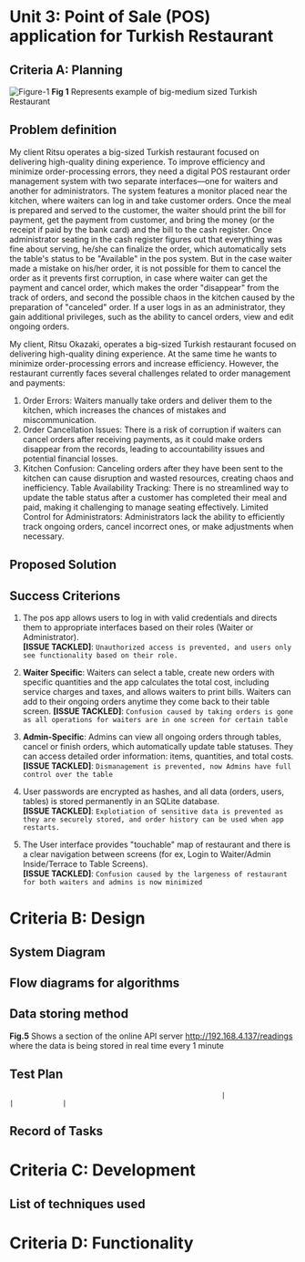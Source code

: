 # Unit 3: Point of Sale (POS) application for Turkish Restaurant

## Criteria A: Planning

![Figure-1](https://github.com/user-attachments/assets/5dd5a3b2-ae3c-43ac-9833-f5a5fc9c4cb8)
**Fig 1** Represents example of big-medium sized Turkish Restaurant

## Problem definition
My client Ritsu operates a big-sized Turkish restaurant focused on delivering high-quality dining experience. To improve efficiency and minimize order-processing errors, they need a digital POS restaurant order management system with two separate interfaces—one for waiters and another for administrators. The system features a monitor placed near the kitchen, where waiters can log in and take customer orders. Once the meal is prepared and served to the customer, the waiter should print the bill for payment, get the payment from customer, and bring the money (or the receipt if paid by the bank card) and the bill to the cash register. Once administrator seating in the cash register figures out that everything was fine about serving, he/she can finalize the order, which automatically sets the table's status to be "Available" in the pos system. But in the case waiter made a mistake on his/her order, it is not possible for them to cancel the order as it prevents first corruption, in case where waiter can get the payment and cancel order, which makes the order "disappear" from the track of orders, and second the possible chaos in the kitchen caused by the preparation of "canceled" order. If a user logs in as an administrator, they gain additional privileges, such as the ability to cancel orders, view and edit ongoing orders. 


My client, Ritsu Okazaki, operates a big-sized Turkish restaurant focused on delivering high-quality dining experience. At the same time he wants to minimize order-processing errors and increase efficiency. However, the restaurant currently faces several challenges related to order management and payments:

1. Order Errors: Waiters manually take orders and deliver them to the kitchen, which increases the chances of mistakes and miscommunication.
2. Order Cancellation Issues: There is a risk of corruption if waiters can cancel orders after receiving payments, as it could make orders disappear from the records, leading to accountability issues and potential financial losses.
3. Kitchen Confusion: Canceling orders after they have been sent to the kitchen can cause disruption and wasted resources, creating chaos and inefficiency.
Table Availability Tracking: There is no streamlined way to update the table status after a customer has completed their meal and paid, making it challenging to manage seating effectively.
Limited Control for Administrators: Administrators lack the ability to efficiently track ongoing orders, cancel incorrect ones, or make adjustments when necessary.

## Proposed Solution


## Success Criterions

[^1]: Industries, Adafruit. “DHT11 Basic Temperature-Humidity Sensor + Extras.” Adafruit Industries Blog RSS, https://www.adafruit.com/product/386. 


1. The pos app allows users to log in with valid credentials and directs them to appropriate interfaces based on their roles (Waiter or Administrator).  
   **[ISSUE TACKLED]**: `Unauthorized access is prevented, and users only see functionality based on their role.`

2. **Waiter Specific**: Waiters can select a table, create new orders with specific quantities and the app calculates the total cost, including service charges and taxes, and allows waiters to print bills. Waiters can add to their ongoing orders anytime they come back to their table screen.
**[ISSUE TACKLED]**: `Confusion caused by taking orders is gone as all operations for waiters are in one screen for certain table`

3. **Admin-Specific**: Admins can view all ongoing orders through tables, cancel or finish orders, which automatically update table statuses. They can access detailed order information: items, quantities, and total costs.
**[ISSUE TACKLED]**:  `Dismanagement is prevented, now Admins have full control over the table`

4. User passwords are encrypted as hashes, and all data (orders, users, tables) is stored permanently in an SQLite database.  
   **[ISSUE TACKLED]**: `Explotiation of sensitive data is prevented as they are securely stored, and order history can be used when app restarts.`

5. The User interface provides "touchable" map of restaurant and there is a clear navigation between screens (for ex, Login to Waiter/Admin Inside/Terrace to Table Screens).  
   **[ISSUE TACKLED]**: `Confusion caused by the largeness of restaurant for both waiters and admins is now minimized`



# Criteria B: Design

## System Diagram

## Flow diagrams for algorithms



## Data storing method





**Fig.5** Shows a section of the online API server http://192.168.4.137/readings where the data is being stored in real time every 1 minute

## Test Plan
                                                        |                 |            |

## Record of Tasks


# Criteria C: Development

## List of techniques used




# Criteria D: Functionality



